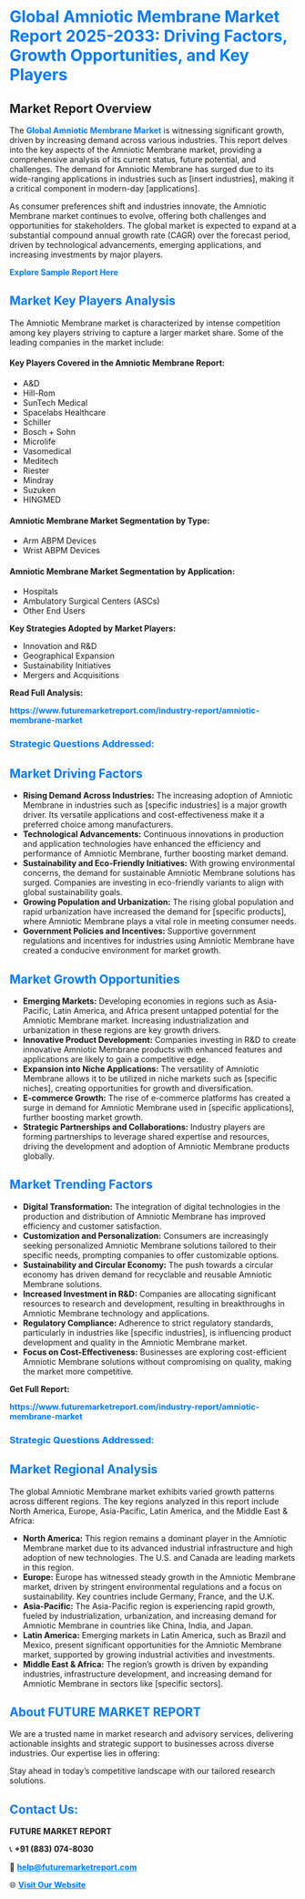 <h1 style="color: #007BFF;">Global Amniotic Membrane Market Report 2025-2033: Driving Factors, Growth Opportunities, and Key Players</h1>

<section id="overview">
<h2>Market Report Overview</h2>
<p>The <a href="https://www.futuremarketreport.com/industry-report/amniotic-membrane-market" style="color: #007BFF; text-decoration: none;"><strong>Global Amniotic Membrane Market</strong></a> is witnessing significant growth, driven by increasing demand across various industries. This report delves into the key aspects of the Amniotic Membrane market, providing a comprehensive analysis of its current status, future potential, and challenges. The demand for Amniotic Membrane has surged due to its wide-ranging applications in industries such as [insert industries], making it a critical component in modern-day [applications].</p>
<p>As consumer preferences shift and industries innovate, the Amniotic Membrane market continues to evolve, offering both challenges and opportunities for stakeholders. The global market is expected to expand at a substantial compound annual growth rate (CAGR) over the forecast period, driven by technological advancements, emerging applications, and increasing investments by major players.</p>
</section>

<section id="overview">
<p><a href="https://www.futuremarketreport.com/request-sample/reportId=36931" style="color: #007BFF; text-decoration: none;"><strong>Explore Sample Report Here</strong></a></p>
</section>

<section id="key-players">
<h2 style="color: #007BFF;">Market Key Players Analysis</h2>
<p>The Amniotic Membrane market is characterized by intense competition among key players striving to capture a larger market share. Some of the leading companies in the market include:</p>
<h4>Key Players Covered in the Amniotic Membrane Report:</h4>
<ul><li>A&amp;D</li><li>Hill-Rom</li><li>SunTech Medical</li><li>Spacelabs Healthcare</li><li>Schiller</li><li>Bosch + Sohn</li><li>Microlife</li><li>Vasomedical</li><li>Meditech</li><li>Riester</li><li>Mindray</li><li>Suzuken</li><li>HINGMED</li></ul>
<h4>Amniotic Membrane Market Segmentation by Type:</h4>
<ul><li>Arm ABPM Devices</li><li>Wrist ABPM Devices</li></ul>

<h4>Amniotic Membrane Market Segmentation by Application:</h4>
<ul><li>Hospitals</li><li>Ambulatory Surgical Centers (ASCs)</li><li>Other End Users</li></ul>
<p><strong>Key Strategies Adopted by Market Players:</strong></p>
<ul>
<li>Innovation and R&D</li>
<li>Geographical Expansion</li>
<li>Sustainability Initiatives</li>
<li>Mergers and Acquisitions</li>
</ul>
</section>

<section>
<p><strong>Read Full Analysis: </strong></p><a href="https://www.futuremarketreport.com/industry-report/amniotic-membrane-market" style="color: #007BFF; text-decoration: none;"><strong>https://www.futuremarketreport.com/industry-report/amniotic-membrane-market</strong></a>
<h3 style="color: #007BFF;">Strategic Questions Addressed:</h3>
</section>

<section id="driving-factors">
<h2 style="color: #007BFF;">Market Driving Factors</h2>
<ul>
<li><strong>Rising Demand Across Industries:</strong> The increasing adoption of Amniotic Membrane in industries such as [specific industries] is a major growth driver. Its versatile applications and cost-effectiveness make it a preferred choice among manufacturers.</li>
<li><strong>Technological Advancements:</strong> Continuous innovations in production and application technologies have enhanced the efficiency and performance of Amniotic Membrane, further boosting market demand.</li>
<li><strong>Sustainability and Eco-Friendly Initiatives:</strong> With growing environmental concerns, the demand for sustainable Amniotic Membrane solutions has surged. Companies are investing in eco-friendly variants to align with global sustainability goals.</li>
<li><strong>Growing Population and Urbanization:</strong> The rising global population and rapid urbanization have increased the demand for [specific products], where Amniotic Membrane plays a vital role in meeting consumer needs.</li>
<li><strong>Government Policies and Incentives:</strong> Supportive government regulations and incentives for industries using Amniotic Membrane have created a conducive environment for market growth.</li>
</ul>
</section>

<section id="growth-opportunities">
<h2 style="color: #007BFF;">Market Growth Opportunities</h2>
<ul>
<li><strong>Emerging Markets:</strong> Developing economies in regions such as Asia-Pacific, Latin America, and Africa present untapped potential for the Amniotic Membrane market. Increasing industrialization and urbanization in these regions are key growth drivers.</li>
<li><strong>Innovative Product Development:</strong> Companies investing in R&D to create innovative Amniotic Membrane products with enhanced features and applications are likely to gain a competitive edge.</li>
<li><strong>Expansion into Niche Applications:</strong> The versatility of Amniotic Membrane allows it to be utilized in niche markets such as [specific niches], creating opportunities for growth and diversification.</li>
<li><strong>E-commerce Growth:</strong> The rise of e-commerce platforms has created a surge in demand for Amniotic Membrane used in [specific applications], further boosting market growth.</li>
<li><strong>Strategic Partnerships and Collaborations:</strong> Industry players are forming partnerships to leverage shared expertise and resources, driving the development and adoption of Amniotic Membrane products globally.</li>
</ul>
</section>

<section id="trending-factors">
<h2 style="color: #007BFF;">Market Trending Factors</h2>
<ul>
<li><strong>Digital Transformation:</strong> The integration of digital technologies in the production and distribution of Amniotic Membrane has improved efficiency and customer satisfaction.</li>
<li><strong>Customization and Personalization:</strong> Consumers are increasingly seeking personalized Amniotic Membrane solutions tailored to their specific needs, prompting companies to offer customizable options.</li>
<li><strong>Sustainability and Circular Economy:</strong> The push towards a circular economy has driven demand for recyclable and reusable Amniotic Membrane solutions.</li>
<li><strong>Increased Investment in R&D:</strong> Companies are allocating significant resources to research and development, resulting in breakthroughs in Amniotic Membrane technology and applications.</li>
<li><strong>Regulatory Compliance:</strong> Adherence to strict regulatory standards, particularly in industries like [specific industries], is influencing product development and quality in the Amniotic Membrane market.</li>
<li><strong>Focus on Cost-Effectiveness:</strong> Businesses are exploring cost-efficient Amniotic Membrane solutions without compromising on quality, making the market more competitive.</li>
</ul>
</section>

<section>
<p><strong>Get Full Report: </strong></p><a href="https://www.futuremarketreport.com/industry-report/amniotic-membrane-market" style="color: #007BFF; text-decoration: none;"><strong>https://www.futuremarketreport.com/industry-report/amniotic-membrane-market</strong></a>
<h3 style="color: #007BFF;">Strategic Questions Addressed:</h3>
</section>


<section id="regional-analysis">
<h2 style="color: #007BFF;">Market Regional Analysis</h2>
<p>The global Amniotic Membrane market exhibits varied growth patterns across different regions. The key regions analyzed in this report include North America, Europe, Asia-Pacific, Latin America, and the Middle East & Africa:</p>
<ul>
<li><strong>North America:</strong> This region remains a dominant player in the Amniotic Membrane market due to its advanced industrial infrastructure and high adoption of new technologies. The U.S. and Canada are leading markets in this region.</li>
<li><strong>Europe:</strong> Europe has witnessed steady growth in the Amniotic Membrane market, driven by stringent environmental regulations and a focus on sustainability. Key countries include Germany, France, and the U.K.</li>
<li><strong>Asia-Pacific:</strong> The Asia-Pacific region is experiencing rapid growth, fueled by industrialization, urbanization, and increasing demand for Amniotic Membrane in countries like China, India, and Japan.</li>
<li><strong>Latin America:</strong> Emerging markets in Latin America, such as Brazil and Mexico, present significant opportunities for the Amniotic Membrane market, supported by growing industrial activities and investments.</li>
<li><strong>Middle East & Africa:</strong> The region’s growth is driven by expanding industries, infrastructure development, and increasing demand for Amniotic Membrane in sectors like [specific sectors].</li>
</ul>
</section>

<footer>
<h2 style="color: #007BFF;">About FUTURE MARKET REPORT</h2>
<p>We are a trusted name in market research and advisory services, delivering actionable insights and strategic support to businesses across diverse industries. Our expertise lies in offering:</p>

<p>Stay ahead in today’s competitive landscape with our tailored research solutions.</p>

<h2 style="color: #007BFF;">Contact Us:</h2>
<p><strong>FUTURE MARKET REPORT</strong></p>
<p>📞 <strong>+91 (883) 074-8030</strong></p>
<p>📧 <strong><a href="mailto:help@futuremarketreport.com" style="color: #007BFF;">help@futuremarketreport.com</a></strong></p>
<p>🌐 <strong><a href="https://www.futuremarketreport.com/" style="color: #007BFF;">Visit Our Website</a></strong></p>
</footer>